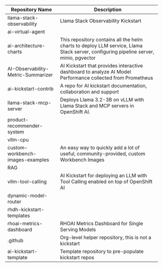 | Repository Name | Description |
|-----------------|-------------|
| llama-stack-observability | Llama Stack Observability Kickstart |
| ai-virtual-agent |  |
| ai-architecture-charts | This repository contains all the helm charts to deploy LLM service, Llama Stack server, configuring pipeline server, minio, pgvector |
| AI-Observability-Metric-Summarizer | AI Kickstart that provides interactive dashboard to analyze AI Model Performance collected from Prometheus |
| ai-kickstart-contrib | A repo for AI kickstart documentation, collaboration and support |
| llama-stack-mcp-server | Deploys Llama 3.2-3B on vLLM with Llama Stack and MCP servers in OpenShift AI. |
| product-recommender-system |  |
| vllm-cpu |  |
| custom-workbench-images-examples | An easy way to quickly add a lot of useful, community-provided, custom Workbench Images |
| RAG |  |
| vllm-tool-calling | AI Kickstart for deploying an LLM with Tool Calling enabled on top of OpenShift AI |
| dynamic-model-router |  |
| rhdh-kickstart-templates |  |
| rhoai-metrics-dashboard | RHOAI Metrics Dashboard for Single Serving Models |
| .github | Org-level helper repository, this is not a kickstart |
| ai-kickstart-template | Template repository to pre-populate kickstart repos |
